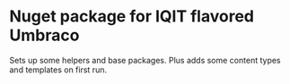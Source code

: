 # Nuget package for IQIT flavored Umbraco

Sets up some helpers and base packages. Plus adds some content types and templates 
on first run.